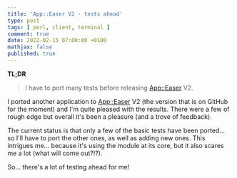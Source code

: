```yaml
---
title: 'App::Easer V2 - tests ahead'
type: post
tags: [ perl, client, terminal ]
comment: true
date: 2022-02-15 07:00:00 +0100
mathjax: false
published: true
---
```


**TL;DR**

> I have to port many tests before releasing [App::Easer][] V2.

I ported another application to [App::Easer][] V2 (the version that is
on GitHub for the moment) and I'm quite pleased with the results. There
were a few of rough edge but overall it's been a pleasure (and a trove
of feedback).

The current status is that only a few of the basic tests have been
ported... so I'll have to port the other ones, as well as adding new
ones. This intrigues me... because it's using the module at its core,
but it also scares me a lot (what will come out?!?).

So... there's a lot of testing ahead for me!

[Perl]: https://www.perl.org/
[App::Easer]: https://metacpan.org/pod/App::Easer
